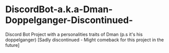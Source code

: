 # DiscordBot-a.k.a-Dman-Doppelganger-Discontinued-
Discord Bot Project with a personalities traits of Dman (p.s it's his doppelganger) [Sadly discontinued - Might comeback for this project in the future]
